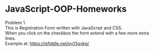 # JavaScript-OOP-Homeworks

Problem 1. <br>This is Registration Form written with JavaScript and CSS. <br>
When you click on the checkbox the form extend with a few more extra lines.<br>
Example at: https://jsfiddle.net/py13gvkg/
